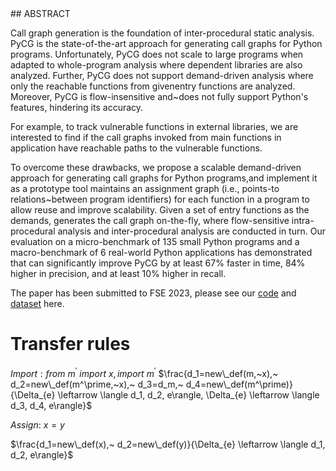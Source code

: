 <head>
    <script src="https://cdn.mathjax.org/mathjax/latest/MathJax.js?config=TeX-AMS-MML_HTMLorMML" type="text/javascript"></script>
    <script type="text/x-mathjax-config">
        MathJax.Hub.Config({
            tex2jax: {
            skipTags: ['script', 'noscript', 'style', 'textarea', 'pre'],
            inlineMath: [['$','$']]
            }
        });
    </script>
</head>
## ABSTRACT

Call graph generation is the foundation of inter-procedural static analysis. PyCG is the state-of-the-art approach for generating call graphs for Python programs. Unfortunately, PyCG does not scale to large programs when adapted to whole-program analysis where dependent libraries are also analyzed. Further, PyCG does not support demand-driven analysis where only the reachable functions from givenentry functions are analyzed. Moreover, PyCG is flow-insensitive and~does not fully support Python's features, hindering its accuracy.

 For example, to track vulnerable functions in external libraries, we are interested to find if the call graphs invoked from main functions in application have reachable paths to the vulnerable functions. 

To overcome these drawbacks, we propose a scalable demand-driven approach for generating call graphs for Python programs,and implement it as a prototype tool maintains an assignment graph (i.e., points-to relations~between program identifiers) for each function in a program to allow reuse and improve scalability. Given a set of entry functions as the demands, generates the call graph on-the-fly, where flow-sensitive intra-procedural analysis and inter-procedural analysis are conducted in turn. Our evaluation on a micro-benchmark of 135 small Python programs and a macro-benchmark of 6 real-world Python applications has demonstrated that  can significantly improve PyCG by at least 67% faster in time, 84% higher in precision, and at least 10% higher in recall.



The paper has been submitted to FSE 2023, please see our [code](Jarvis.zip)  and [dataset](groundTruth.zip) here.



# Transfer rules

$Import:from~m^\prime~import~x, import~m^\prime$
$\frac{d_1=new\_def(m,~x),~ d_2=new\_def(m^\prime,~x),~ d_3=d_m,~ d_4=new\_def(m^\prime)}{\Delta_{e} \leftarrow \langle d_1, d_2, e\rangle, \Delta_{e} \leftarrow \langle d_3, d_4, e\rangle}$


$Assign:~x=y$

$\frac{d_1=new\_def(x),~ d_2=new\_def(y)}{\Delta_{e} \leftarrow \langle d_1, d_2, e\rangle}$

